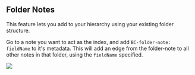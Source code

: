 ## Folder Notes

This feature lets you add to your hierarchy using your existing folder structure.

Go to a note you want to act as the index, and add `BC-folder-note: fieldName` to it's metadata. This will add an edge from the folder-note to all other notes in that folder, using the `fieldName` specified.

![](https://imgur.com/DvcBoRy.gif)
